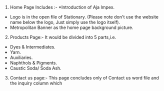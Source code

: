 1) Home Page Includes :-
*Introduction of Aja Impex.
* Logo is in the open file of Stationary. (Please note don't use the website name below the logo, Just simply use the logo itself).
* Metropolitan Banner as the home page background picture.

2) Products Page:-
It would be divided into 5 parts,i.e.
* Dyes & Intermediates.
* Yarn.
* Auxiliaries.
* Naphthols & Pigments.
* Caustic Soda/ Soda Ash.

3) Contact us page:-
This page concludes only of Contact us word file and the inquiry column which 